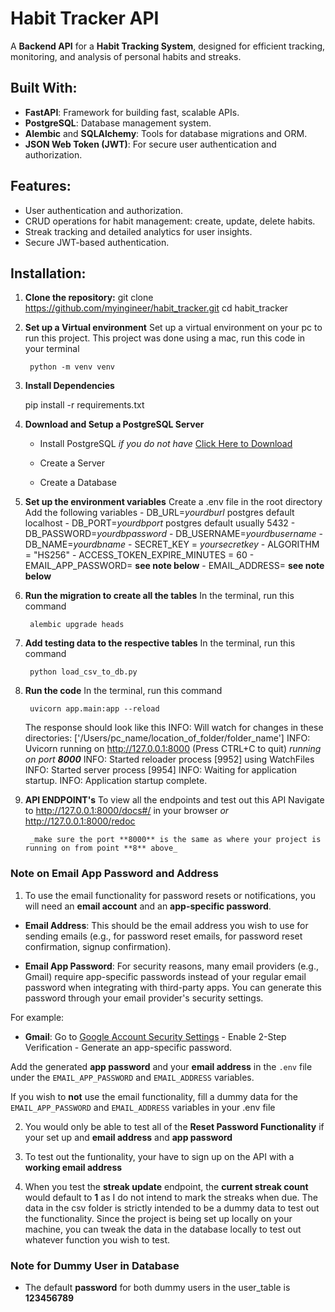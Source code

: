 # Habit Tracker API

A **Backend API** for a **Habit Tracking System**, designed for efficient tracking, monitoring, and analysis of personal habits and streaks.

## Built With:
- **FastAPI**: Framework for building fast, scalable APIs.
- **PostgreSQL**: Database management system.
- **Alembic** and **SQLAlchemy**: Tools for database migrations and ORM.
- **JSON Web Token (JWT)**: For secure user authentication and authorization.

## Features:
- User authentication and authorization.
- CRUD operations for habit management: create, update, delete habits.
- Streak tracking and detailed analytics for user insights.
- Secure JWT-based authentication.

## Installation:

1. **Clone the repository:**
   git clone https://github.com/myingineer/habit_tracker.git
   cd habit_tracker

2. **Set up a Virtual environment**
    Set up a virtual environment on your pc to run this project.
    This project was done using a mac, run this code in your terminal

        python -m venv venv

3. **Install Dependencies**

    pip install -r requirements.txt

4. **Download and Setup a PostgreSQL Server**
    - Install PostgreSQL _if you do not have_
        [Click Here to Download](https://www.postgresql.org/download/)

    - Create a Server
    - Create a Database

5. **Set up the environment variables**
    Create a .env file in the root directory
    Add the following variables
        - DB_URL=_yourdburl_ postgres default localhost
        - DB_PORT=_yourdbport_ postgres default usually 5432
        - DB_PASSWORD=_yourdbpassword_
        - DB_USERNAME=_yourdbusername_
        - DB_NAME=_yourdbname_
        - SECRET_KEY = _yoursecretkey_
        - ALGORITHM = "HS256"
        - ACCESS_TOKEN_EXPIRE_MINUTES = 60
        - EMAIL_APP_PASSWORD= **see note below**
        - EMAIL_ADDRESS= **see note below**

6. **Run the migration to create all the tables**
    In the terminal, run this command

        alembic upgrade heads

7. **Add testing data to the respective tables**
    In the terminal, run this command

        python load_csv_to_db.py

8. **Run the code**
    In the terminal, run this command

        uvicorn app.main:app --reload


    The response should look like this 
        INFO:     Will watch for changes in these directories: ['/Users/pc_name/location_of_folder/folder_name']
        INFO:     Uvicorn running on http://127.0.0.1:8000 (Press CTRL+C to quit) _running on port **8000**_
        INFO:     Started reloader process [9952] using WatchFiles
        INFO:     Started server process [9954]
        INFO:     Waiting for application startup.
        INFO:     Application startup complete.

9. **API ENDPOINT's**
    To view all the endpoints and test out this API
    Navigate to
        http://127.0.0.1:8000/docs#/ in your browser _or_
        http://127.0.0.1:8000/redoc

        _make sure the port **8000** is the same as where your project is running on from point **8** above_


### **Note on Email App Password and Address**  
1. To use the email functionality for password resets or notifications, you will need an **email account** and an **app-specific password**.

- **Email Address**: This should be the email address you wish to use for sending emails (e.g., for password reset emails, for password reset confirmation, signup confirmation).

- **Email App Password**: For security reasons, many email providers (e.g., Gmail) require app-specific passwords instead of your regular email password when integrating with third-party apps. You can generate this password through your email provider's security settings.

For example:
- **Gmail**: Go to [Google Account Security Settings](https://myaccount.google.com/security)
            - Enable 2-Step Verification
            - Generate an app-specific password.

Add the generated **app password** and your **email address** in the `.env` file under the `EMAIL_APP_PASSWORD` and `EMAIL_ADDRESS` variables.

If you wish to **not** use the email functionality, fill a dummy data for the `EMAIL_APP_PASSWORD` and `EMAIL_ADDRESS` variables in your .env file

2. You would only be able to test all of the **Reset Password Functionality** if your set up and **email address** and **app password**

3. To test out the funtionality, your have to sign up on the API with a **working email address**

4. When you test the **streak update** endpoint, the **current streak count** would default to **1** as I do not intend to mark the streaks when due. The data in the csv folder is strictly intended to be a dummy data to test out the functionality. 
Since the project is being set up locally on your machine, you can tweak the data in the database locally to test out whatever function you wish to test.

### **Note for Dummy User in Database**
- The default **password** for both dummy users in the user_table is **123456789**

